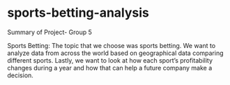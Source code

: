 # sports-betting-analysis

Summary of Project- Group 5

Sports Betting:
The topic that we choose was sports betting. We want to analyze data from across the world based on geographical data comparing different sports. Lastly, we want to look at how each sport’s profitability changes during a year and how that can help a future company make a decision.